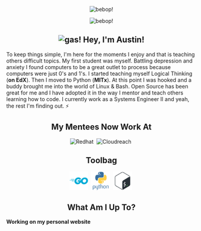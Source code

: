 <p align="center">
  <img title="bebop!" height="200" src="https://media.giphy.com/media/AUyitEgF5C3xR13Ha3/giphy.gif">
</p>
<p align="center">
  <img title="bebop!" width="400" src="https://media.giphy.com/media/T7G2xYFi39sx1s6ZUZ/giphy.gif">
</p>
<h2 align="center">
  <img title="gas!" width="60" src="https://media.giphy.com/media/aCi7hlUqejenhbqNiT/giphy.gif">
  Hey, I'm Austin! 
</h2>

To keep things simple, I'm here for the moments I enjoy and that is teaching others difficult topics. My first student was myself. Battling depression and anxiety I found computers to be a great outlet to process because computers were just 0's and 1's. I started teaching myself Logical Thinking (**on EdX**). Then I moved to Python (**MITx**). At this point I was hooked and a buddy brought me into the world of Linux & Bash. Open Source has been great for me and I have adopted it in the way I mentor and teach others learning how to code. I currently work as a Systems Engineer II and yeah, the rest I'm finding out. ⚡
<h2 align="center">
  My Mentees Now Work At
</h2>
<div id="mentees" align="center">
  <img src="https://pentagram-production.imgix.net/b15b2c7e-c7a8-428c-8060-749d8293de1d/ps_redhat_01.jpg?crop=edges&fit=crop&h=630&rect=7%2C0%2C2988%2C1871&w=1200" title="Redhat" alt="Redhat" width="200" height="200"/>&nbsp;
  <img src="https://www.underconsideration.com/brandnew/archives/cloudreach_logo_animation_b.gif" title="Cloudreach" alt="Cloudreach" width="200" height="200"/>&nbsp;
<h2 align="center">
  Toolbag
</h2>
<div id="languages" align="center">
  <img src="https://github.com/devicons/devicon/blob/master/icons/go/go-original-wordmark.svg" title="Go" alt="Go" width="50" height="50"/>&nbsp;
  <img src="https://github.com/devicons/devicon/blob/master/icons/python/python-original-wordmark.svg" title="Python" alt="Python" width="50" height="50"/>&nbsp;
  <img src="https://github.com/devicons/devicon/blob/master/icons/bash/bash-original.svg" title="Bash" alt="Bash" width="50" height="50"/>&nbsp;
</div>
<h2 align="center">
  What Am I Up To?
</h2>
<div id="upto" align="left">
<p>
<b>Working on my personal website




